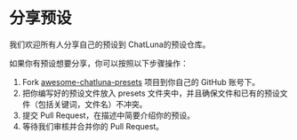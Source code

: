 # 分享预设

我们欢迎所有人分享自己的预设到 ChatLuna的预设仓库。

如果你有预设想要分享，你可以按照以下步骤操作：

1. Fork [awesome-chatluna-presets](https://github.com/ChatLunaLab/awesome-chatluna-presets) 项目到你自己的 GitHub 账号下。
2. 把你编写好的预设文件放入 presets 文件夹中，并且确保文件和已有的预设文件（包括关键词，文件名）不冲突。
3. 提交 Pull Request，在描述中简要介绍你的预设。
4. 等待我们审核并合并你的 Pull Request。
